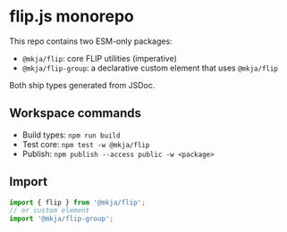 # flip.js monorepo

This repo contains two ESM-only packages:

- `@mkja/flip`: core FLIP utilities (imperative)
- `@mkja/flip-group`: a declarative custom element that uses `@mkja/flip`

Both ship types generated from JSDoc.

## Workspace commands

- Build types: `npm run build`
- Test core: `npm test -w @mkja/flip`
- Publish: `npm publish --access public -w <package>`

## Import

```js
import { flip } from '@mkja/flip';
// or custom element
import '@mkja/flip-group';
```